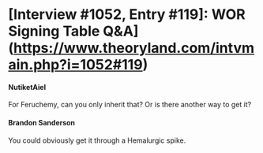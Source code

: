 # [Interview #1052, Entry #119]: WOR Signing Table Q&A](https://www.theoryland.com/intvmain.php?i=1052#119)

#### NutiketAiel

For Feruchemy, can you only inherit that? Or is there another way to get it?

#### Brandon Sanderson

You could obviously get it through a Hemalurgic spike.

